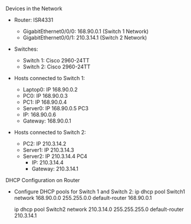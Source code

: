 Devices in the Network

- Router: ISR4331
  - GigabitEthernet0/0/0: 168.90.0.1 (Switch 1 Network)
  - GigabitEthernet0/0/1: 210.3.14.1 (Switch 2 Network)

- Switches:
  - Switch 1: Cisco 2960-24TT
  - Switch 2: Cisco 2960-24TT

- Hosts connected to Switch 1:
  - Laptop0: IP 168.90.0.2
  - PC0: IP 168.90.0.3
  - PC1: IP 168.90.0.4
  - Server0: IP 168.90.0.5
PC3
   - IP: 168.90.0.6
   - Gateway: 168.90.0.1

- Hosts connected to Switch 2:
  - PC2: IP 210.3.14.2
  - Server1: IP 210.3.14.3
  - Server2: IP 210.3.14.4
PC4
    - IP: 210.3.14.4
    - Gateway: 210.3.14.1

DHCP Configuration on Router
- Configure DHCP pools for Switch 1 and Switch 2:
  ip dhcp pool Switch1
  network 168.90.0.0 255.255.0.0
  default-router 168.90.0.1

  ip dhcp pool Switch2
  network 210.3.14.0 255.255.255.0
  default-router 210.3.14.1